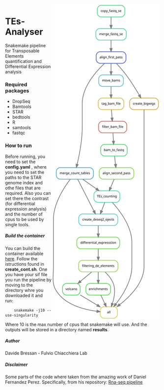 <img align="right" src="https://raw.githubusercontent.com/DavideBrex/TEs-Analyser/67e1b375aebb02d3a3cc4a8da651d7a698b85c3c/rulegraph.svg">


# TEs-Analyser
Snakemake pipeline for Transposable Elements quantification and Differential Expression analysis


### Required packages

- DropSeq
- Bamtools
- STAR
- bedtools 
- R
- samtools 
- fastqc

### How to run

Before running, you need to set the **config.yaml** , where you need to set the paths to the STAR genome index and othe files that are required.
Also you can set there the contrast (for differential expression analysis) and the number of cpus to be used by single tools.

##### Build the container 

You can build the container available [here](https://github.com/DavideBrex/DockerFiles/tree/main/TEs-Analyser-container). Follow the istructions found in **create_cont.sh**. One you have your sif file you run the pipeline by moving to the directory whre you downloaded it and run:

        snakemake -j10 --use-singularity
        
Where 10 is the max number of cpus that snakemake will use. 
And the outputs will be stored in a directory named **results**.

##### Author
Davide Bressan - Fulvio Chiacchiera Lab

##### Disclaimer
Some parts of the code where taken from the amazing work of Daniel Fernandez Perez. Specifically, from his repository: [Rna-seq pipeline](https://github.com/dfernandezperez/RNAseq-Snakemake)
